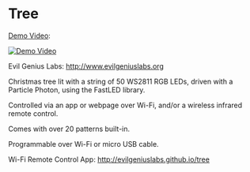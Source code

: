 # Tree

[Demo Video](https://youtu.be/xc4W26HInwM):

[![Demo Video](http://img.youtube.com/vi/xc4W26HInwM/0.jpg)](https://youtu.be/xc4W26HInwM)

Evil Genius Labs: http://www.evilgeniuslabs.org

Christmas tree lit with a string of 50 WS2811 RGB LEDs, driven with a Particle Photon, using the FastLED library.

Controlled via an app or webpage over Wi-Fi, and/or a wireless infrared remote control.

Comes with over 20 patterns built-in.

Programmable over Wi-Fi or micro USB cable.

Wi-Fi Remote Control App: http://evilgeniuslabs.github.io/tree
